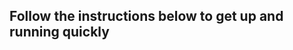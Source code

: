 <div>
  <h2>Follow the instructions below to get up and running quickly</h2>
  <!-- Child tutorials are listed below in the template -->
</div>
